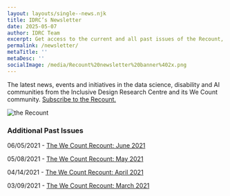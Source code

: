 ```yaml
---
layout: layouts/single--news.njk
title: IDRC’s Newsletter
date: 2025-05-07
author: IDRC Team
excerpt: Get access to the current and all past issues of the Recount,  IDRC’s monthly newsletter. Each issue is filled with IDRC news, the latest in AI and accessibility and other news from the field of inclusion.
permalink: /newsletter/
metaTitle: ''
metaDesc: ''
socialImage: /media/Recount%20newsletter%20banner%402x.png
---
```

The latest news, events and initiatives in the data science, disability and AI communities from the Inclusive Design Research Centre and its We Count community. [Subscribe to the Recount.](https://ocadu.us6.list-manage.com/subscribe?u=df09b45913649b12f2a2aef66&id=97ef2e9d6a)

![the Recount](/media/Recount%20newsletter%20banner%402x.png)

<style type="text/css">
<!--
.display\_archive {font-family: arial,verdana; font-size: 18px;}
.campaign {line-height: 125%; margin: 5px;}
//-->
</style>

<script language="javascript" src="//ocadu.us6.list-manage.com/generate-js/?u=df09b45913649b12f2a2aef66&fid=22913&show=1000" type="text/javascript"></script>

### Additional Past Issues

06/05/2021 - [The We Count Recount: June 2021](https://wecount.inclusivedesign.ca/uploads/the-we-count-recount_-june-2021_accessible.docx)

05/08/2021 - [The We Count Recount: May 2021](https://wecount.inclusivedesign.ca/uploads/the-we-count-recount_-may-2021_accessible.docx)

04/14/2021 - [The We Count Recount: April 2021](https://wecount.inclusivedesign.ca/uploads/the-we-count-recount_-april-2021_accessible.docx)

03/09/2021 - [The We Count Recount: March 2021](https://wecount.inclusivedesign.ca/uploads/the-we-count-recount_-march-2021_accessible.docx)
